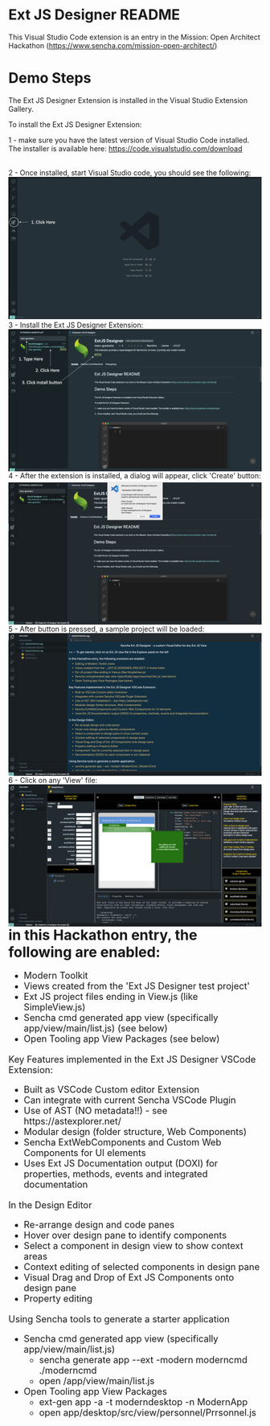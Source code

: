 # Ext JS Designer README

This Visual Studio Code extension is an entry in the Mission: Open Architect Hackathon (https://www.sencha.com/mission-open-architect/)

# Demo Steps

The Ext JS Designer Extension is installed in the Visual Studio Extension Gallery.

To install the Ext JS Designer Extension:

1 - make sure you have the latest version of Visual Studio Code installed.
    The installer is available here: https://code.visualstudio.com/download

<br>
2 - Once installed, start Visual Studio code, you should see the following:

<img src="https://raw.githubusercontent.com/mgusmano/extjsdesigner/master/documentation/1-empty.png" alt="download" xstyle="float: left; margin-right: 10px;" />
<br>
3 - Install the Ext JS Designer Extension:

<img src="https://raw.githubusercontent.com/mgusmano/extjsdesigner/master/documentation/2-install.png" alt="download" style="float: left; margin-right: 10px;" />
<br>
4 - After the extension is installed, a dialog will appear, click 'Create' button:

<img src="https://raw.githubusercontent.com/mgusmano/extjsdesigner/master/documentation/3-rundialog.png" alt="download" style="float: left; margin-right: 10px;" />
<br>
5 - After button is pressed, a sample project will be loaded:

<img src="https://raw.githubusercontent.com/mgusmano/extjsdesigner/master/documentation/4-clickonthisfirst.png" alt="download" style="float: left; margin-right: 10px;" />
<br>
6 - Click on any 'View' file:

<img src="https://raw.githubusercontent.com/mgusmano/extjsdesigner/master/documentation/5-designer.png" alt="download" style="float: left; margin-right: 10px;" />


# in this Hackathon entry, the following are enabled:

<ul style="font-size:18px;">
<li>Modern Toolkit
<li>Views created from the 'Ext JS Designer test project'
<li>Ext JS project files ending in View.js (like SimpleView.js)
<li>Sencha cmd generated app view (specifically app/view/main/list.js) (see below)
<li>Open Tooling app View Packages (see below)
</ul>

<div style="margin-top:20px;font-size:18px;">
Key Features implemented in the Ext JS Designer VSCode Extension:
</div>

<ul style="font-size:18px;">
<li>Built as VSCode Custom editor Extension
<li>Can integrate with current Sencha VSCode Plugin
<li>Use of AST (NO metadata!!) - see https://astexplorer.net/
<li>Modular design (folder structure, Web Components)
<li>Sencha ExtWebComponents and Custom Web Components for UI elements
<li>Uses Ext JS Documentation output (DOXI) for properties, methods, events and integrated documentation
</ul>

<div style="margin-top:20px;font-size:18px;">
In the Design Editor
</div>

<ul style="font-size:18px;">
<li>Re-arrange design and code panes
<li>Hover over design pane to identify components
<li>Select a component in design view to show context areas
<li>Context editing of selected components in design pane
<li>Visual Drag and Drop of Ext JS Components onto design pane
<li>Property editing
</ul>

<div style="margin-top:20px;font-size:18px;">
Using Sencha tools to generate a starter application
</div>

<ul style="font-size:18px;">
<li>Sencha cmd generated app view (specifically app/view/main/list.js)
<ul>
<li>sencha generate app --ext -modern moderncmd ./moderncmd
<li>open /app/view/main/list.js
</ul>
<li>Open Tooling app View Packages
<ul>
<li>ext-gen app -a -t moderndesktop -n ModernApp
<li>open app/desktop/src/view/personnel/Prrsonnel.js
</ul>
</ul>
